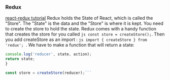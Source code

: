 ### Redux
[react-redux tutorial](https://daveceddia.com/redux-tutorial/)
Redux holds the State of React, which is called the "Store".
The "State" is the data and the "Store" is where it is kept.
You need to create the store to hold the state.
Redux comes with a handy function that creates the store for you called ```js const store = createStore();```.
Then you add createStore as an import : ```js import { createStore } from 'redux'; ```.
We have to make a function that will return a state:
  ```js function reducer(state, action) {
  console.log('reducer', state, action);
  return state;
}

const store = createStore(reducer);```
